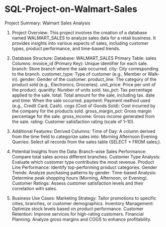 # SQL-Project-on-Walmart-Sales
Project Summary: Walmart Sales Analysis
1. Project Overview:
This project involves the creation of a database named WALMART_SALES to analyze sales data for a retail business. It provides insights into various aspects of sales, including customer types, product performance, and time-based trends.

2. Database Structure:
Database: WALMART_SALES
Primary Table: sales
Columns:
invoice_id (Primary Key): Unique identifier for each sale.
branch: Store branch where the sale occurred.
city: City corresponding to the branch.
customer_type: Type of customer (e.g., Member or Walk-in).
gender: Gender of the customer.
product_line: The category of the product sold (e.g., Electronics, Groceries).
unit_price: Price per unit of the product.
quantity: Number of units sold.
tax_pct: Tax percentage applied to the sale.
total: Total amount for the sale, including tax.
date and time: When the sale occurred.
payment: Payment method used (e.g., Credit Card, Cash).
cogs (Cost of Goods Sold): Cost incurred by the company for the products sold.
gross_margin_pct: Gross margin percentage for the sale.
gross_income: Gross income generated from the sale.
rating: Customer satisfaction rating (scale of 1–10).
3. Additional Features:
Derived Columns:
Time of Day: A column derived from the time field to categorize sales into:
Morning
Afternoon
Evening
Queries:
Select all records from the sales table (SELECT * FROM sales;).
4. Potential Insights from the Data:
Branch-wise Sales Performance: Compare total sales across different branches.
Customer Type Analysis: Evaluate which customer type contributes the most revenue.
Product Line Performance: Identify top-performing product categories.
Gender Trends: Analyze purchasing patterns by gender.
Time-based Analysis: Determine peak shopping hours (Morning, Afternoon, or Evening).
Customer Ratings: Assess customer satisfaction levels and their correlation with sales.
5. Business Use Cases:
Marketing Strategy: Tailor promotions to specific cities, branches, or customer demographics.
Inventory Management: Optimize stock levels based on product performance.
Customer Retention: Improve services for high-rating customers.
Financial Planning: Analyze gross margins and COGS to enhance profitability.
